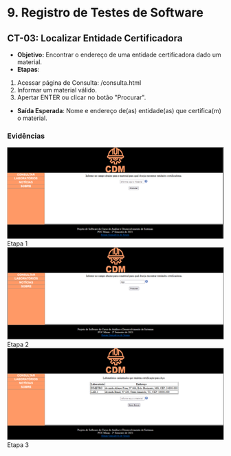 # 9. Registro de Testes de Software

## CT-03: Localizar Entidade Certificadora

* **Objetivo:** Encontrar o endereço de uma entidade certificadora dado um material.
* **Etapas**: 
 1. Acessar página de Consulta: <url>/consulta.html
 2. Informar um material válido.
 3. Apertar ENTER ou clicar no botão "Procurar". 
* **Saída Esperada**: Nome e endereço de(as) entidade(as) que certifica(m) o material.

### Evidências

![ct-03-01](img/teste_ct-03-01.PNG)
<cente>Etapa 1</center>
![ct-03-01](img/teste_ct-03-02.PNG)
<cente>Etapa 2</center>
![ct-03-01](img/teste_ct-03-03.PNG)
<cente>Etapa 3</center>


